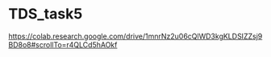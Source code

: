 # TDS_task5
https://colab.research.google.com/drive/1mnrNz2u06cQlWD3kgKLDSIZZsj9BD8o8#scrollTo=r4QLCd5hAOkf
